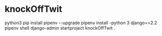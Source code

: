 # knockOffTwit

python3 pip install pipenv --upgrade
pipenv install -python 3 django==2.2
pipenv shell
django-admin startproject knockOffTwit .
